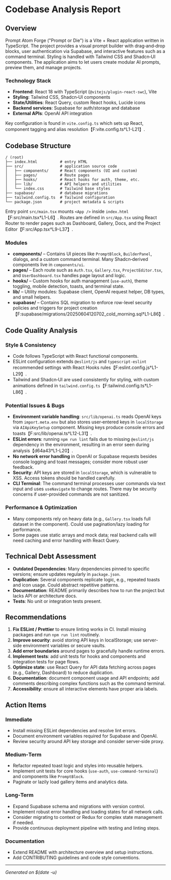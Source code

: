 # Codebase Analysis Report

## Overview

Prompt Atom Forge ("Prompt or Die") is a Vite + React application written in TypeScript. The project provides a visual prompt builder with drag‑and‑drop blocks, user authentication via Supabase, and interactive features such as a command terminal. Styling is handled with Tailwind CSS and Shadcn‑UI components. The application aims to let users create modular AI prompts, preview them, and manage projects.

### Technology Stack
- **Frontend**: React 18 with TypeScript (`@vitejs/plugin-react-swc`), Vite
- **Styling**: Tailwind CSS, Shadcn‑UI components
- **State/Utilities**: React Query, custom React hooks, Lucide icons
- **Backend services**: Supabase for auth/storage and database
- **External APIs**: OpenAI API integration

Key configuration is found in `vite.config.ts` which sets up React, component tagging and alias resolution【F:vite.config.ts†L1-L21】.

## Codebase Structure
```
/ (root)
├── index.html          # entry HTML
├── src/                # application source code
│   ├── components/     # React components (UI and custom)
│   ├── pages/          # Route pages
│   ├── hooks/          # React hooks for auth, theme, etc.
│   ├── lib/            # API helpers and utilities
│   └── index.css       # Tailwind base styles
├── supabase/           # database migrations
├── tailwind.config.ts  # Tailwind configuration
└── package.json        # project metadata & scripts
```
Entry point `src/main.tsx` mounts `<App />` inside `index.html`【F:src/main.tsx†L1-L6】. Routes are defined in `src/App.tsx` using React Router to render pages such as Dashboard, Gallery, Docs, and the Project Editor【F:src/App.tsx†L9-L37】.

### Modules
- **components/** – Contains UI pieces like `PromptBlock`, `BuilderPanel`, dialogs, and a custom command terminal. Many Shadcn‑derived components live in `components/ui`.
- **pages/** – Each route such as `Auth.tsx`, `Gallery.tsx`, `ProjectEditor.tsx`, and `UserDashboard.tsx` handles page layout and logic.
- **hooks/** – Custom hooks for auth management (`use-auth`), theme toggling, mobile detection, toasts, and terminal state.
- **lib/** – Utility modules: Supabase client, OpenAI request helper, DB types, and small helpers.
- **supabase/** – Contains SQL migration to enforce row-level security policies and triggers for project creation【F:supabase/migrations/20250604120702_cold_morning.sql†L1-L86】.

## Code Quality Analysis

### Style & Consistency
- Code follows TypeScript with React functional components.
- ESLint configuration extends `@eslint/js` and `typescript-eslint` recommended settings with React Hooks rules【F:eslint.config.js†L1-L29】.
- Tailwind and Shadcn‑UI are used consistently for styling, with custom animations defined in `tailwind.config.ts`【F:tailwind.config.ts†L1-L86】.

### Potential Issues & Bugs
- **Environment variable handling**: `src/lib/openai.ts` reads OpenAI keys from `import.meta.env` but also stores user‑entered keys in `localStorage` via `AIApiKeySetup` component. Missing keys produce console errors and toasts【F:src/lib/openai.ts†L12-L31】.
- **ESLint errors**: running `npm run lint` fails due to missing `@eslint/js` dependency in the environment, resulting in an error seen during analysis【d64a43†L1-L20】.
- **No network error handling** in OpenAI or Supabase requests besides console logging and toast messages; consider more robust user feedback.
- **Security**: API keys are stored in `localStorage`, which is vulnerable to XSS. Access tokens should be handled carefully.
- **CLI Terminal**: The command terminal processes user commands via text input and uses `useNavigate` to change routes. There may be security concerns if user-provided commands are not sanitized.

### Performance & Optimization
- Many components rely on heavy data (e.g., `Gallery.tsx` loads full dataset in the component). Could use pagination/lazy loading for performance.
- Some pages use static arrays and mock data; real backend calls will need caching and error handling with React Query.

## Technical Debt Assessment
- **Outdated Dependencies**: Many dependencies pinned to specific versions; ensure updates regularly in `package.json`.
- **Duplication**: Several components replicate logic, e.g., repeated toasts and icon usage. Could abstract repetitive patterns.
- **Documentation**: README primarily describes how to run the project but lacks API or architecture docs.
- **Tests**: No unit or integration tests present.

## Recommendations
1. **Fix ESLint / Prettier** to ensure linting works in CI. Install missing packages and run `npm run lint` routinely.
2. **Improve security**: avoid storing API keys in localStorage; use server-side environment variables or secure vaults.
3. **Add error boundaries** around pages to gracefully handle runtime errors.
4. **Implement tests**: add unit tests for hooks and components and integration tests for page flows.
5. **Optimize state**: use React Query for API data fetching across pages (e.g., Gallery, Dashboard) to reduce duplication.
6. **Documentation**: document component usage and API endpoints; add comments describing complex functions such as the command terminal.
7. **Accessibility**: ensure all interactive elements have proper aria labels.

## Action Items
### Immediate
- Install missing ESLint dependencies and resolve lint errors.
- Document environment variables required for Supabase and OpenAI.
- Review security around API key storage and consider server‑side proxy.

### Medium‑Term
- Refactor repeated toast logic and styles into reusable helpers.
- Implement unit tests for core hooks (`use-auth`, `use-command-terminal`) and components like `PromptBlock`.
- Paginate or lazily load gallery items and analytics data.

### Long‑Term
- Expand Supabase schema and migrations with version control.
- Implement robust error handling and loading states for all network calls.
- Consider migrating to context or Redux for complex state management if needed.
- Provide continuous deployment pipeline with testing and linting steps.

### Documentation
- Extend README with architecture overview and setup instructions.
- Add CONTRIBUTING guidelines and code style conventions.

---
*Generated on $(date -u)*
